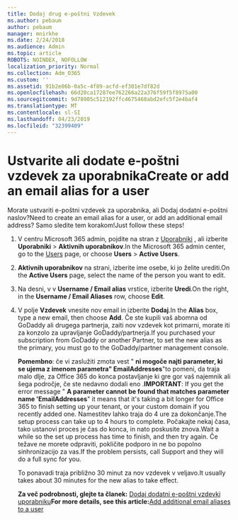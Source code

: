 ```yaml
---
title: Dodaj drug e-poštni Vzdevek
ms.author: pebaum
author: pebaum
manager: mnirkhe
ms.date: 2/24/2018
ms.audience: Admin
ms.topic: article
ROBOTS: NOINDEX, NOFOLLOW
localization_priority: Normal
ms.collection: Adm_O365
ms.custom: ''
ms.assetid: 91b2e06b-0a5c-4f89-acfd-ef301e7df82d
ms.openlocfilehash: 66d20ca17287ee762266a22a376f59f5f8975a00
ms.sourcegitcommit: 9d78905c512192ffc4675468abd2efc5f2e4baf4
ms.translationtype: MT
ms.contentlocale: sl-SI
ms.lasthandoff: 04/23/2019
ms.locfileid: "32399409"
---
```

# <a name="create-or-add-an-email-alias-for-a-user"></a><span data-ttu-id="767df-102">Ustvarite ali dodate e-poštni vzdevek za uporabnika</span><span class="sxs-lookup"><span data-stu-id="767df-102">Create or add an email alias for a user</span></span>

<span data-ttu-id="767df-103">Morate ustvariti e-poštni vzdevek za uporabnika, ali Dodaj dodatni e-poštni naslov?</span><span class="sxs-lookup"><span data-stu-id="767df-103">Need to create an email alias for a user, or add an additional email address?</span></span> <span data-ttu-id="767df-104">Samo sledite tem korakom!</span><span class="sxs-lookup"><span data-stu-id="767df-104">Just follow these steps!</span></span>
  
1. <span data-ttu-id="767df-105">V centru Microsoft 365 admin, pojdite na stran z [Uporabniki](https://go.microsoft.com/fwlink/p/?linkid=834822) , ali izberite **Uporabniki** \> **Aktivnih uporabnikov**.</span><span class="sxs-lookup"><span data-stu-id="767df-105">In the Microsoft 365 admin center, go to the [Users](https://go.microsoft.com/fwlink/p/?linkid=834822) page, or choose **Users** \> **Active Users**.</span></span>
    
2. <span data-ttu-id="767df-106">**Aktivnih uporabnikov** na strani, izberite ime osebe, ki jo želite urediti.</span><span class="sxs-lookup"><span data-stu-id="767df-106">On the **Active Users** page, select the name of the person you want to edit.</span></span> 
    
3. <span data-ttu-id="767df-107">Na desni, v v **Username / Email alias** vrstice, izberite **Uredi**.</span><span class="sxs-lookup"><span data-stu-id="767df-107">On the right, in the **Username / Email Aliases** row, choose **Edit**.</span></span>
    
4. <span data-ttu-id="767df-108">V polje **Vzdevek** vnesite nov email in izberite **Dodaj**.</span><span class="sxs-lookup"><span data-stu-id="767df-108">In the **Alias** box, type a new email, then choose **Add**.</span></span> <span data-ttu-id="767df-109">Če ste kupili vaš abomna od GoDaddy ali drugega partnerja, zaiti nov vzdevek kot primarni, morate iti za konzolo za upravljanje GoDaddy/partnerja.</span><span class="sxs-lookup"><span data-stu-id="767df-109">If you purchased your subscription from GoDaddy or another Partner, to set the new alias as the primary, you must go to the GoDaddy/partner management console.</span></span> 
    
    <span data-ttu-id="767df-110">**Pomembno**: če vi zaslužiti zmota vest " **ni mogoče najti parameter, ki se ujema z imenom parametra" EmailAddresses**"to pomeni, da traja malo dlje, za Office 365 do konca postavljanje ki gre gor vaš najemnik ali šega področje, če ste nedavno dodali eno .</span><span class="sxs-lookup"><span data-stu-id="767df-110">**IMPORTANT**: If you get the error message " **A parameter cannot be found that matches parameter name 'EmailAddresses**" it means that it's taking a bit longer for Office 365 to finish setting up your tenant, or your custom domain if you recently added one.</span></span> <span data-ttu-id="767df-111">Namestitev lahko traja do 4 ure za dokončanje.</span><span class="sxs-lookup"><span data-stu-id="767df-111">The setup process can take up to 4 hours to complete.</span></span> <span data-ttu-id="767df-112">Počakajte nekaj časa, tako ustanovi proces je čas do konca, in nato poskusite znova.</span><span class="sxs-lookup"><span data-stu-id="767df-112">Wait a while so the set up process has time to finish, and then try again.</span></span> <span data-ttu-id="767df-113">Če težave ne morete odpraviti, pokličite podporo in ne bo popolno sinhronizacijo za vas.</span><span class="sxs-lookup"><span data-stu-id="767df-113">If the problem persists, call Support and they will do a full sync for you.</span></span>
    
    <span data-ttu-id="767df-114">To ponavadi traja približno 30 minut za nov vzdevek v veljavo.</span><span class="sxs-lookup"><span data-stu-id="767df-114">It usually takes about 30 minutes for the new alias to take effect.</span></span>
    
    <span data-ttu-id="767df-115">**Za več podrobnosti, glejte ta članek:** [Dodaj dodatni e-poštni vzdevki uporabniku](https://support.office.com/article/Add-additional-email-aliases-to-a-user-0b0bd900-68b1-4bf5-808b-5d240a7739f4.aspx)</span><span class="sxs-lookup"><span data-stu-id="767df-115">**For more details, see this article:**[Add additional email aliases to a user](https://support.office.com/article/Add-additional-email-aliases-to-a-user-0b0bd900-68b1-4bf5-808b-5d240a7739f4.aspx)</span></span>
    

